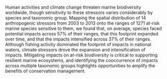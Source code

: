 Human activities and climate change threaten marine biodiversity worldwide, though sensitivity to these stressors varies considerably by species and taxonomic group. Mapping the spatial distribution of 14 anthropogenic stressors from 2003 to 2013 onto the ranges of 1271 at-risk marine species sensitive to them, we found that, on average, species faced potential impacts across 57% of their ranges, that this footprint expanded over time, and that the impacts intensified across 37% of their ranges. Although fishing activity dominated the footprint of impacts in national waters, climate stressors drove the expansion and intensification of impacts. Mitigating impacts on at-risk biodiversity is critical to supporting resilient marine ecosystems, and identifying the cooccurrence of impacts across multiple taxonomic groups highlights opportunities to amplify the benefits of conservation management.
